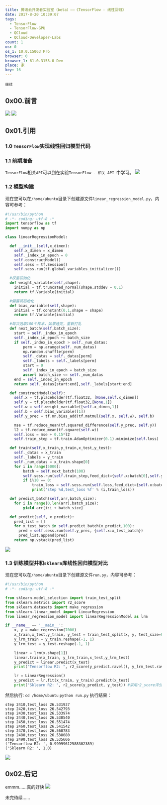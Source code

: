 ```yaml
---
title: 腾讯云开发者实验室（beta）——《TensorFlow - 线性回归》
date: 2017-8-20 10:39:07
tags:
  - TensorFlow
  - TensorFlow-GPU
  - QCloud
  - QCloud-Developer-Labs
count: 1
os: 0
os_1: 10.0.15063 Pro
browser: 0
browser_1: 61.0.3153.0 Dev
place: 家
key: 16
---
```

    继续
<!-- more -->
## 0x00.前言
![](https://i1.yuangezhizao.cn/Win-10/20170820112141.jpg!webp)
![](https://i1.yuangezhizao.cn/Win-10/20170820112332.jpg!webp)

## 0x01.引用
### 1.0 `TensorFlow`实现线性回归模型代码
### 1.1 前期准备
`TensorFlow`相关`API`可以到在实验`TensorFlow - 相关 API `中学习。
![](https://i1.yuangezhizao.cn/Win-10/20170820112953.jpg!webp)

### 1.2 模型构建
现在您可以在`/home/ubuntu`目录下创建源文件`linear_regression_model.py`，内容可参考：
``` python
#!/usr/bin/python
# -*- coding: utf-8 -*
import tensorflow as tf
import numpy as np

class linearRegressionModel:

  def __init__(self,x_dimen):
    self.x_dimen = x_dimen
    self._index_in_epoch = 0
    self.constructModel()
    self.sess = tf.Session()
    self.sess.run(tf.global_variables_initializer())

  #权重初始化
  def weight_variable(self,shape):
    initial = tf.truncated_normal(shape,stddev = 0.1)
    return tf.Variable(initial)

  #偏置项初始化
  def bias_variable(self,shape):
    initial = tf.constant(0.1,shape = shape)
    return tf.Variable(initial)

  #每次选取100个样本，如果选完，重新打乱
  def next_batch(self,batch_size):
    start = self._index_in_epoch
    self._index_in_epoch += batch_size
    if self._index_in_epoch > self._num_datas:
        perm = np.arange(self._num_datas)
        np.random.shuffle(perm)
        self._datas = self._datas[perm]
        self._labels = self._labels[perm]
        start = 0
        self._index_in_epoch = batch_size
        assert batch_size <= self._num_datas
    end = self._index_in_epoch
    return self._datas[start:end],self._labels[start:end]

  def constructModel(self):
    self.x = tf.placeholder(tf.float32, [None,self.x_dimen])
    self.y = tf.placeholder(tf.float32,[None,1])
    self.w = self.weight_variable([self.x_dimen,1])
    self.b = self.bias_variable([1])
    self.y_prec = tf.nn.bias_add(tf.matmul(self.x, self.w), self.b)

    mse = tf.reduce_mean(tf.squared_difference(self.y_prec, self.y))
    l2 = tf.reduce_mean(tf.square(self.w))
    self.loss = mse + 0.15*l2
    self.train_step = tf.train.AdamOptimizer(0.1).minimize(self.loss)

  def train(self,x_train,y_train,x_test,y_test):
    self._datas = x_train
    self._labels = y_train
    self._num_datas = x_train.shape[0]
    for i in range(5000):
        batch = self.next_batch(100)
        self.sess.run(self.train_step,feed_dict={self.x:batch[0],self.y:batch[1]})
        if i%10 == 0:
            train_loss = self.sess.run(self.loss,feed_dict={self.x:batch[0],self.y:batch[1]})
            print('step %d,test_loss %f' % (i,train_loss))

  def predict_batch(self,arr,batch_size):
    for i in range(0,len(arr),batch_size):
        yield arr[i:i + batch_size]

  def predict(self, x_predict):
    pred_list = []
    for x_test_batch in self.predict_batch(x_predict,100):
      pred = self.sess.run(self.y_prec, {self.x:x_test_batch})
      pred_list.append(pred)
    return np.vstack(pred_list)
```
![](https://i1.yuangezhizao.cn/Win-10/20170820113127.jpg!webp)

### 1.3 训练模型并和`sklearn`库线性回归模型对比
现在您可以在`/home/ubuntu`目录下创建源文件`run.py`，内容可参考：
``` python
#!/usr/bin/python
# -*- coding: utf-8 -*

from sklearn.model_selection import train_test_split
from sklearn.metrics import r2_score
from sklearn.datasets import make_regression
from sklearn.linear_model import LinearRegression
from linear_regression_model import linearRegressionModel as lrm

if __name__ == '__main__':
    x, y = make_regression(7000)
    x_train,x_test,y_train, y_test = train_test_split(x, y, test_size=0.5)
    y_lrm_train = y_train.reshape(-1, 1)
    y_lrm_test = y_test.reshape(-1, 1)

    linear = lrm(x.shape[1])
    linear.train(x_train, y_lrm_train,x_test,y_lrm_test)
    y_predict = linear.predict(x_test)
    print("Tensorflow R2: ", r2_score(y_predict.ravel(), y_lrm_test.ravel()))

    lr = LinearRegression()
    y_predict = lr.fit(x_train, y_train).predict(x_test)
    print("Sklearn R2: ", r2_score(y_predict, y_test)) #采用r2_score评分函数
```
然后执行:
`cd /home/ubuntu`
`python run.py`
执行结果：
```
step 2410,test_loss 26.531937
step 2420,test_loss 26.542793
step 2430,test_loss 26.533974
step 2440,test_loss 26.530540
step 2450,test_loss 26.551474
step 2460,test_loss 26.541542
step 2470,test_loss 26.560783
step 2480,test_loss 26.538080
step 2490,test_loss 26.535666
('Tensorflow R2: ', 0.99999612588302389)
('Sklearn R2: ', 1.0)
```
![](https://i1.yuangezhizao.cn/Win-10/20170820113631.jpg!webp)

## 0x02.后记
emmm……真的好快
![](https://i1.yuangezhizao.cn/Win-10/20170820113711.jpg!webp)

未完待续……